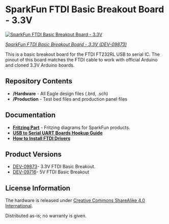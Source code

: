 SparkFun FTDI Basic Breakout Board - 3.3V
========================================

[![SparkFun FTDI Basic Breakout Board - 3.3V](https://cdn.sparkfun.com//assets/parts/3/9/5/8/09873-02a.jpg)](https://www.sparkfun.com/products/9873)

[*SparkFun FTDI Basic Breakout Board - 3.3V (DEV-09873)*](https://www.sparkfun.com/products/9873)

This is a basic breakout board for the FTDI FT232RL USB to serial IC. 
The pinout of this board matches the FTDI cable to work with official Arduino and cloned 3.3V Arduino boards.

Repository Contents
-------------------
* **/Hardware** - All Eagle design files (.brd, .sch)
* **/Production** - Test bed files and production panel files

Documentation
--------------

* **[Fritzing Part](https://github.com/sparkfun/Fritzing_Parts/blob/main/products/9873_sfe_ftdi_basic_breakout_3V3_ft232rl.fzpz)** - Fritzing diagrams for SparkFun products.
* **[USB to Serial UART Boards Hookup Guide](https://learn.sparkfun.com/tutorials/sparkfun-usb-to-serial-uart-boards-hookup-guide)**
* **[How to Install FTDI Drivers](https://learn.sparkfun.com/tutorials/how-to-install-ftdi-drivers)**

Product Versions
----------------
* [DEV-09873](https://www.sparkfun.com/products/9873)- 3.3V FTDI Basic Breakout. 
* [DEV-09716](https://www.sparkfun.com/products/9716)- 5V FTDI Basic Breakout

License Information
-------------------
The hardware is released under [Creative Commons ShareAlike 4.0 International](https://creativecommons.org/licenses/by-sa/4.0/).

Distributed as-is; no warranty is given.
